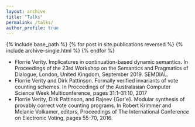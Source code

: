 ```yaml
---
layout: archive
title: "Talks"
permalink: /talks/
author_profile: true
---
```


{% include base_path %}	
{% for post in site.publications reversed %}
{% include archive-single.html %}
{% endfor %}
	
		  
  - Florrie Verity. Implicatures in continuation-based dynamic semantics. In Proceedings of the 23rd Workshop on the Semantics and Pragmatics of Dialogue, London, United Kingdom, September 2019. SEMDIAL.
  - Florrie Verity and Dirk Pattinson. Formally verified invariants of vote counting schemes. In Proceedings of the Australasian Computer Science Week Multiconference, pages 31:1–31:10, 2017
  - Florrie Verity, Dirk Pattinson, and Rajeev {Gor\'e}. Modular synthesis of provably correct vote counting programs. In Robert Krimmer and Melanie Volkamer, editors, Proceedings of The International Conference on Electronic Voting, pages 55-70, 2016.
